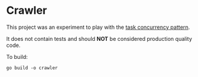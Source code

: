 # Crawler

This project was an experiment to play with the [task concurrency pattern](https://github.com/ardanlabs/gotraining/tree/master/topics/concurrency_patterns/task). 

It does not contain tests and should **NOT** be considered production quality code.

To build:

```
go build -o crawler 
```
